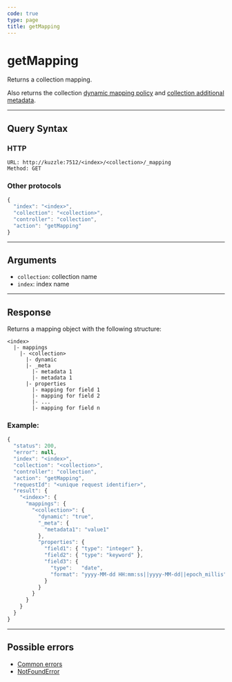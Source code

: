 ```yaml
---
code: true
type: page
title: getMapping
---
```


# getMapping

Returns a collection mapping.

<SinceBadge version="1.7.1" />

Also returns the collection [dynamic mapping policy](/core/1/guides/essentials/database-mappings/#dynamic-mapping-policy) and [collection additional metadata](/core/1/guides/essentials/database-mappings/#collection-metadata).

---

## Query Syntax

### HTTP

```http
URL: http://kuzzle:7512/<index>/<collection>/_mapping
Method: GET
```

### Other protocols

```js
{
  "index": "<index>",
  "collection": "<collection>",
  "controller": "collection",
  "action": "getMapping"
}
```

---

## Arguments

- `collection`: collection name
- `index`: index name

---

## Response

Returns a mapping object with the following structure:

```shell
<index>
  |- mappings
    |- <collection>
      |- dynamic
      |- _meta
        |- metadata 1
        |- metadata 1
      |- properties
        |- mapping for field 1
        |- mapping for field 2
        |- ...
        |- mapping for field n
```

### Example:

```js
{
  "status": 200,
  "error": null,
  "index": "<index>",
  "collection": "<collection>",
  "controller": "collection",
  "action": "getMapping",
  "requestId": "<unique request identifier>",
  "result": {
    "<index>": {
      "mappings": {
        "<collection>": {
          "dynamic": "true",
          "_meta": {
            "metadata1": "value1"
          },
          "properties": {
            "field1": { "type": "integer" },
            "field2": { "type": "keyword" },
            "field3": {
              "type":   "date",
              "format": "yyyy-MM-dd HH:mm:ss||yyyy-MM-dd||epoch_millis"
            }
          }
        }
      }
    }
  }
}

```

---

## Possible errors

- [Common errors](/core/1/api/essentials/errors/#common-errors)
- [NotFoundError](/core/1/api/essentials/errors/#notfounderror)
